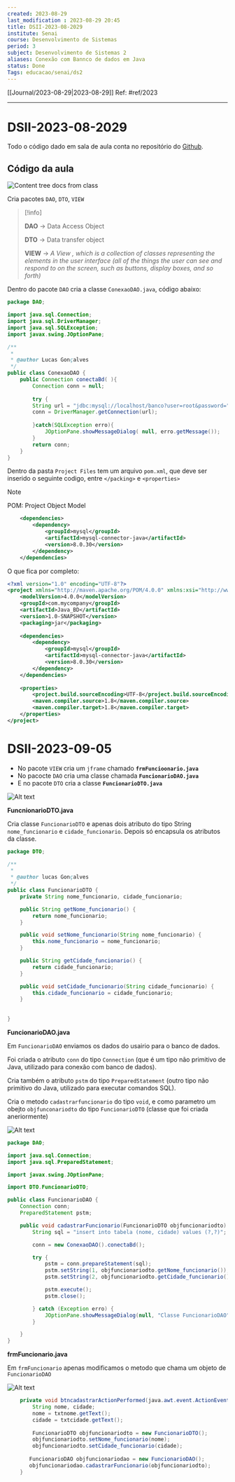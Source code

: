 ```yaml
---
created: 2023-08-29
last_modification : 2023-08-29 20:45
title: DSII-2023-08-2029
institute: Senai
course: Desenvolvimento de Sistemas
period: 3
subject: Desenvolvimento de Sistemas 2
aliases: Conexão com Bannco de dados em Java
status: Done
Tags: educacao/senai/ds2
---
```

[[Journal/2023-08-29|2023-08-29]]
Ref: #ref/2023
___
# DSII-2023-08-2029

Todo o código dado em sala de aula conta no repositório do [Github](https://github.com/LucasGFBatista/ESTUDOS-SENAI/tree/master/Semestre-3/DS2/Java_BD).

## Código da aula

![Content tree docs from class](doc/image/image.png)

Cria pacotes `DAO`, `DTO`, `VIEW`

> [!info]
>
> **DAO** -> Data Access Object
>
> **DTO** -> Data transfer object
>
> **VIEW** -> *A _View_ , which is a collection of classes representing the elements in the user interface (all of the things the user can see and respond to on the screen, such as buttons, display boxes, and so forth)*

Dentro do pacote `DAO` cria a classe `ConexaoDAO.java`, código abaixo: 
```JAVA
package DAO;

import java.sql.Connection;
import java.sql.DriverManager;
import java.sql.SQLException;
import javax.swing.JOptionPane;

/**
 *
 * @author Lucas Gonçalves
 */
public class ConexaoDAO {
    public Connection conectaBd( ){
        Connection conn = null;
        
        try {
        String url = "jdbc:mysql://localhost/banco?user=root&password=";
        conn = DriverManager.getConnection(url);
        
        }catch(SQLException erro){
            JOptionPane.showMessageDialog( null, erro.getMessage());
        }
        return conn;
    }
}

```


Dentro da pasta `Project Files` tem um arquivo `pom.xml`, que deve ser inserido o seguinte codigo, entre `</packing>` e `<properties>`

> [!note]
> POM: Project Object Model

```XML
    <dependencies>
        <dependency>
            <groupId>mysql</groupId>
            <artifactId>mysql-connector-java</artifactId>
            <version>8.0.30</version>
        </dependency>
    </dependencies>
```
O que fica por completo:
```XML 
<?xml version="1.0" encoding="UTF-8"?>
<project xmlns="http://maven.apache.org/POM/4.0.0" xmlns:xsi="http://www.w3.org/2001/XMLSchema-instance" xsi:schemaLocation="http://maven.apache.org/POM/4.0.0 http://maven.apache.org/xsd/maven-4.0.0.xsd">
    <modelVersion>4.0.0</modelVersion>
    <groupId>com.mycompany</groupId>
    <artifactId>Java_BD</artifactId>
    <version>1.0-SNAPSHOT</version>
    <packaging>jar</packaging>
    
    <dependencies>
        <dependency>
            <groupId>mysql</groupId>
            <artifactId>mysql-connector-java</artifactId>
            <version>8.0.30</version>
        </dependency>
    </dependencies>
    
    <properties>
        <project.build.sourceEncoding>UTF-8</project.build.sourceEncoding>
        <maven.compiler.source>1.8</maven.compiler.source>
        <maven.compiler.target>1.8</maven.compiler.target>
    </properties>
</project>
```

# DSII-2023-09-05

- No pacote `VIEW` cria um `jframe` chamado **`frmFuncioonario.java`**
- No pacocte `DAO` cria uma classe chamada **`FuncionarioDAO.java`**
- E no pacote `DTO` cria a classe **`FuncionarioDTO.java`** 
 
![Alt text](doc/image/image-1.png)

**FuncnionarioDTO.java**

Cria classe `FuncionarioDTO` e apenas dois atributo do tipo String `nome_funcionario` e `cidade_funcionario`. Depois só encapsula os atributos da classe.

```java
package DTO;

/**
 *
 * @author lucas Gonçalves
 */
public class FuncionarioDTO {
	private String nome_funcionario, cidade_funcionario;

	public String getNome_funcionario() {
		return nome_funcionario;
	}

	public void setNome_funcionario(String nome_funcionario) {
		this.nome_funcionario = nome_funcionario;
	}

	public String getCidade_funcionario() {
		return cidade_funcionario;
	}

	public void setCidade_funcionario(String cidade_funcionario) {
		this.cidade_funcionario = cidade_funcionario;
	}
	
	
}
```

**FuncionarioDAO.java**

Em `FuncionarioDAO` enviamos os dados do usairio para o banco de dados. 

Foi criada o atributo `conn` do tipo `Connection` (que é um tipo não primitivo de Java, utilizado para conexão com banco de dados).

Cria também o atributo `pstm` do tipo `PreparedStatement` (outro tipo não primitivo do Java, utilizado para executar comandos SQL).

Cria o metodo `cadastrarfuncionario` do tipo `void`, e como parametro um obejto `objfunconariodto` do tipo `FuncionarioDTO` (classe que foi criada aneriormente)

![Alt text](image.png)

```java
package DAO;

import java.sql.Connection;
import java.sql.PreparedStatement;

import javax.swing.JOptionPane;

import DTO.FuncionarioDTO;

public class FuncionarioDAO {
	Connection conn;
	PreparedStatement pstm;

	public void cadastrarFuncionario(FuncionarioDTO objfuncionariodto) {
		String sql = "insert into tabela (nome, cidade) values (?,?)";

		conn = new ConexaoDAO().conectaBd();

		try {
			pstm = conn.prepareStatement(sql);
			pstm.setString(1, objfuncionariodto.getNome_funcionario());
			pstm.setString(2, objfuncionariodto.getCidade_funcionario());

			pstm.execute();
			pstm.close();

		} catch (Exception erro) {
			JOptionPane.showMessageDialog(null, "Classe FuncionarioDAO" + erro);
		}

	}
}

```


**frmFuncionario.java**

Em `frmFuncionario` apenas modificamos o metodo que chama um objeto de `FuncionarioDAO`

![Alt text](doc/image/image-2.png)

```java
    private void btncadastrarActionPerformed(java.awt.event.ActionEvent evt) {                                             
        String nome, cidade;
        nome = txtnome.getText();
        cidade = txtcidade.getText();
        
        FuncionarioDTO objfuncionariodto = new FuncionarioDTO();
        objfuncionariodto.setNome_funcionario(nome);
        objfuncionariodto.setCidade_funcionario(cidade);
        
       FuncionarioDAO objfuncionariodao = new FuncionarioDAO();
       objfuncionariodao.cadastrarFuncionario(objfuncionariodto);
    }           
```

